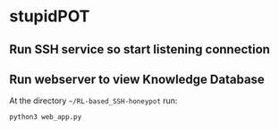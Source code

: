 # stupidPOT

## Run SSH service so start listening connection

## Run webserver to view Knowledge Database

At the directory `~/RL-based_SSH-honeypot` run:

```
python3 web_app.py
```
